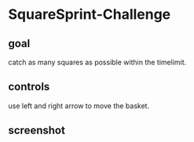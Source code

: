 # SquareSprint-Challenge

## goal

catch as many squares as possible within the timelimit.

## controls

use left and right arrow to move the basket.

## screenshot

